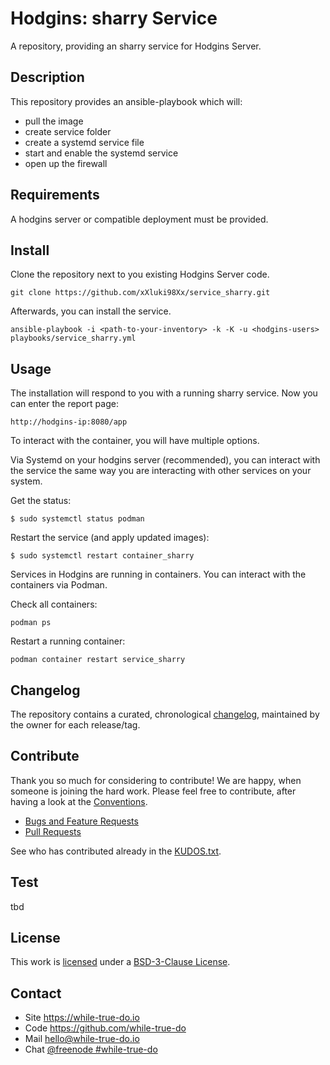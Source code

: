 <!--
Shields
Headers
-->

# Hodgins: sharry Service

A repository, providing an sharry service for Hodgins Server.

## Description

This repository provides an ansible-playbook which will:

- pull the image
- create service folder
- create a systemd service file
- start and enable the systemd service
- open up the firewall

## Requirements

A hodgins server or compatible deployment must be provided.

## Install

Clone the repository next to you existing Hodgins Server code.

```
git clone https://github.com/xXluki98Xx/service_sharry.git
```

Afterwards, you can install the service.

```
ansible-playbook -i <path-to-your-inventory> -k -K -u <hodgins-users> playbooks/service_sharry.yml
```

## Usage

The installation will respond to you with a running sharry service.
Now you can enter the report page:

```
http://hodgins-ip:8080/app
```

To interact with the container, you will have multiple options.

Via Systemd on your hodgins server (recommended), you can interact with the service
the same way you are interacting with other services on your system.

Get the status:

```
$ sudo systemctl status podman
```

Restart the service (and apply updated images):

```
$ sudo systemctl restart container_sharry
```

Services in Hodgins are running in containers. You can interact with the containers
via Podman.

Check all containers:

```
podman ps
```

Restart a running container:

```
podman container restart service_sharry
```

## Changelog

The repository contains a curated, chronological [changelog](CHANGELOG.md),
maintained by the owner for each release/tag.

## Contribute

Thank you so much for considering to contribute! We are happy, when someone is
joining the hard work. Please feel free to contribute, after having a look at
the [Conventions](https://github.com/while-true-do/doc-library/).

- [Bugs and Feature Requests](https://github.com/xXluki98Xx/sharry/issues)
- [Pull Requests](https://github.com/xXluki98Xx/service_sharry/pulls)

See who has contributed already in the [KUDOS.txt](KUDOS.txt).

## Test

tbd

## License

This work is [licensed](LICENSE) under a
[BSD-3-Clause License](https://opensource.org/licenses/BSD-3-Clause).

## Contact

-   Site <https://while-true-do.io>
-   Code <https://github.com/while-true-do>
-   Mail [hello@while-true-do.io](mailto:hello@while-true-do.io)
-   Chat [@freenode #while-true-do](https://webchat.freenode.net/#while-true-do)
